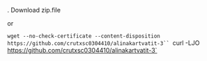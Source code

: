 .
  Download zip.file

  or

  `wget --no-check-certificate --content-disposition https://github.com/crutxsc0304410/alinakartvatit-3``
  `curl -LJO https://github.com/crutxsc0304410/alinakartvatit-3`
